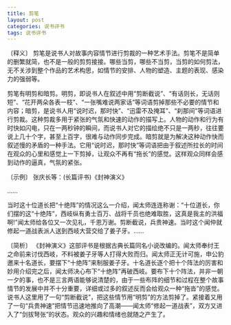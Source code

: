 ```yaml
---
title: 剪笔
layout: post
categories: 说书评书
tags: 说书评书
---
```


〔释义〕 剪笔是说书人对故事内容情节进行剪裁的一种艺术手法。剪笔不是简单的删繁就简，也不是一般的剪剪接接。哪些当剪，哪些不当剪，当剪的如何剪法，无不关涉到整个作品的艺术构思，如情节的安排、人物的塑造、主题的表现、感染力的强弱等。

剪笔有明剪和暗剪。明剪，即说书人在叙述中用“剪断截说”、“有话则长，无话则短”、“花开两朵各表一枝”、“一张嘴难说两家话”等词语剪掉那些不必要的情节和内容；暗剪，是说书人用“说时迟，那时快”、“迅雷不及掩耳”、“刹那间”等词语进行剪裁。这种剪裁多用于紧张的气氛和快速的动作的描写上。人物的动作和行为有时快如闪电，只在一两秒钟的瞬间，而说书人对它的描绘绝不只是一两秒，往往要说上几十个字，甚至上百字，很难与动作同步完成。暗剪就是为解决这种动作快而叙述慢的矛盾的一种手法。它用“说时迟，那时快”等词语把由于叙述所拉长的时间在观众的心里和感觉上一下剪掉，让观众不再有“拖长”的感觉。这样观众同样会感到动作的逼真，气氛的紧张。

〔示例〕 张庆长等：(长篇评书)《封神演义》

……

当时这十位道长把“十绝阵”的情况这么一介绍，闻太师连连称谢：“十位道长，你们摆的这“十绝阵”，西岐纵有勇士百万、战将千员也绝难取胜，这真是我主的洪福啊!”闻太师给各位又一次见礼，千恩万谢。剪断截说，兵贵神速。当时这个闻仲就修起一道战表派人送到西岐大营交给了姜子牙。……

〔简析〕 《封神演义》这部评书是根据古典长篇同名小说改编的。闻太师奉纣王之命前来讨伐西岐，不料被姜子牙等人打得大败而归。闻太师正无计可施，申公豹邀来十名道长，要摆下“十绝阵”来制服姜子牙。十名道长逐个把十个阵法的厉害和妙用介绍完之后，闻太师决心布下“十绝阵”再破西岐。要布下十个阵法，并非一朝一夕的事，也不是三言两语能够说清楚的，由于一些布阵的细节和过程在整个故事情节的发展中并不十分重要，详细或过多的叙述反而会给观众一种“拖沓”的感觉。说书人这里用了一句“剪断截说”，把这些情节用“明剪”的方法剪掉了。紧接着又用了一句“兵贵神速”把情节迅速地推向了高潮——闻太师“修起一道战表”，双方又进入了“剑拔弩张”的状态。观众的兴趣和情绪也就随之产生了。 